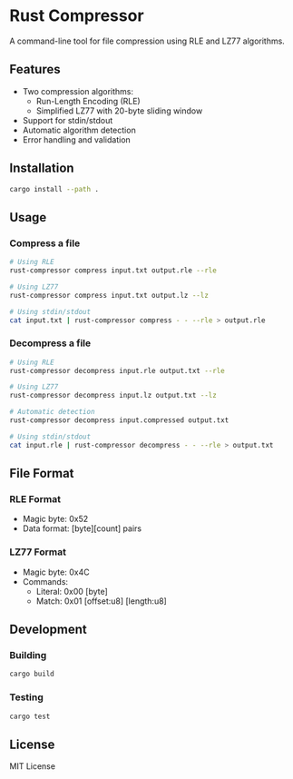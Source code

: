# Rust Compressor

A command-line tool for file compression using RLE and LZ77 algorithms.

## Features

- Two compression algorithms:
  - Run-Length Encoding (RLE)
  - Simplified LZ77 with 20-byte sliding window
- Support for stdin/stdout
- Automatic algorithm detection
- Error handling and validation

## Installation

```bash
cargo install --path .
```

## Usage

### Compress a file

```bash
# Using RLE
rust-compressor compress input.txt output.rle --rle

# Using LZ77
rust-compressor compress input.txt output.lz --lz

# Using stdin/stdout
cat input.txt | rust-compressor compress - - --rle > output.rle
```

### Decompress a file

```bash
# Using RLE
rust-compressor decompress input.rle output.txt --rle

# Using LZ77
rust-compressor decompress input.lz output.txt --lz

# Automatic detection
rust-compressor decompress input.compressed output.txt

# Using stdin/stdout
cat input.rle | rust-compressor decompress - - --rle > output.txt
```

## File Format

### RLE Format
- Magic byte: 0x52
- Data format: [byte][count] pairs

### LZ77 Format
- Magic byte: 0x4C
- Commands:
  - Literal: 0x00 [byte]
  - Match: 0x01 [offset:u8] [length:u8]

## Development

### Building

```bash
cargo build
```

### Testing

```bash
cargo test
```

## License

MIT License